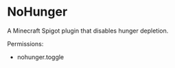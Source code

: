 # NoHunger
A Minecraft Spigot plugin that disables hunger depletion.

Permissions:
- nohunger.toggle
